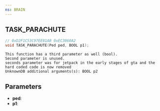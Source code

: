 ```yaml
---
ns: BRAIN
---
```

## TASK_PARACHUTE

```c
// 0xD2F1C53C97EE81AB 0xEC3060A2
void TASK_PARACHUTE(Ped ped, BOOL p1);
```

```
This function has a third parameter as well (bool).  
Second parameter is unused.  
seconds parameter was for jetpack in the early stages of gta and the hard coded code is now removed  
UnknownDB additional arguments(s): BOOL p2
```

## Parameters
* **ped**: 
* **p1**: 

